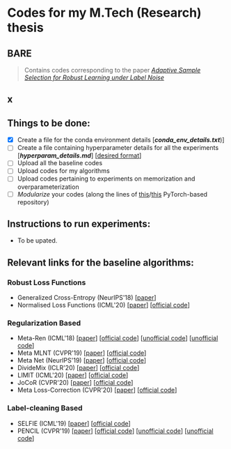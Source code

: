 # Codes for my M.Tech (Research) thesis

## BARE
> Contains codes corresponding to the paper [_Adaptive Sample Selection for Robust Learning under Label Noise_](https://arxiv.org/abs/2106.15292)

## x

## Things to be done:
- [X] Create a file for the conda environment details [**_conda_env_details.txt_**)]
- [ ] Create a file containing hyperparameter details for all the experiments [**_hyperparam_details.md_**] [[desired format](https://github.com/HanxunH/Active-Passive-Losses/blob/master/configs/cifar10/sym/gce.yaml)]
- [ ] Upload all the baseline codes
- [ ] Upload codes for my algorithms
- [ ] Upload codes pertaining to experiments on memorization and overparameterization
- [ ] _Modularize_ your codes (along the lines of [this](https://github.com/hrayrhar/limit-label-memorization/releases/tag/v0.1)/[this](https://github.com/hrayrhar/limit-label-memorization) PyTorch-based repository)

## Instructions to run experiments:
- To be upated.

## Relevant links for the baseline algorithms:

### Robust Loss Functions
- Generalized Cross-Entropy (NeurIPS'18) [[paper](https://arxiv.org/abs/1805.07836)]
- Normalised Loss Functions (ICML'20) [[paper](https://arxiv.org/abs/2006.13554)] [[official code](https://github.com/HanxunH/Active-Passive-Losses/)]

### Regularization Based
- Meta-Ren (ICML'18) [[paper](https://openaccess.thecvf.com/content_CVPR_2019/papers/Yi_Probabilistic_End-To-End_Noise_Correction_for_Learning_With_Noisy_Labels_CVPR_2019_paper.pdf)] [[official code](https://github.com/uber-research/learning-to-reweight-examples)] [[unofficial code](https://github.com/danieltan07/learning-to-reweight-examples)] [[unofficial code](https://github.com/tanyuqian/learning-data-manipulation)]
- Meta MLNT (CVPR'19) [[paper](https://openaccess.thecvf.com/content_CVPR_2019/papers/Li_Learning_to_Learn_From_Noisy_Labeled_Data_CVPR_2019_paper.pdf)] [[official code](https://github.com/LiJunnan1992/MLNT)]
- Meta Net (NeurIPS'19) [[paper](https://papers.nips.cc/paper/2019/file/e58cc5ca94270acaceed13bc82dfedf7-Paper.pdf)] [[official code](https://github.com/xjtushujun/meta-weight-net)]
- DivideMix (ICLR'20) [[paper](https://openreview.net/forum?id=HJgExaVtwr)] [[official code](https://github.com/LiJunnan1992/DivideMix)]
- LIMIT (ICML'20) [[paper](https://arxiv.org/abs/2002.07933)] [[official code](https://github.com/hrayrhar/limit-label-memorization)]
- JoCoR (CVPR'20) [[paper](https://arxiv.org/pdf/2003.02752.pdf)] [[official code](https://github.com/hongxin001/JoCoR)]
- Meta Loss-Correction (CVPR'20) [[paper](https://openaccess.thecvf.com/content_CVPR_2020/papers/Wang_Training_Noise-Robust_Deep_Neural_Networks_via_Meta-Learning_CVPR_2020_paper.pdf)] [[official code](https://github.com/ZhenWang-PhD/Training-Noise-Robust-Deep-Neural-Networks-via-Meta-Learning)]

### Label-cleaning Based
- SELFIE (ICML'19) [[paper](http://proceedings.mlr.press/v97/song19b/song19b.pdf)] [[official code](https://github.com/kaist-dmlab/SELFIE)]
- PENCIL (CVPR'19) [[paper](https://openaccess.thecvf.com/content_CVPR_2019/papers/Yi_Probabilistic_End-To-End_Noise_Correction_for_Learning_With_Noisy_Labels_CVPR_2019_paper.pdf)] [[official code](https://github.com/yikun2019/PENCIL)] [[unofficial code](https://github.com/JacobPfau/PENCIL)] [[unofficial code](https://github.com/ljmiao/PENCIL)]


